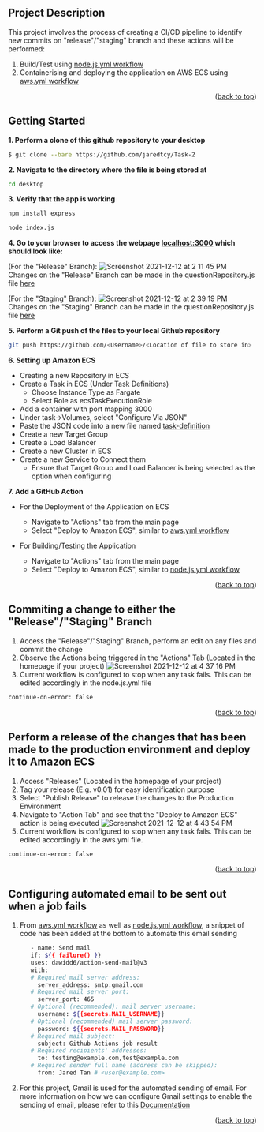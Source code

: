 

<!-- ABOUT THE PROJECT -->
## Project Description

This project involves the process of creating a CI/CD pipeline to identify new commits on "release"/"staging" branch and these actions will be performed:
1. Build/Test using [node.js.yml workflow](https://github.com/jaredtcy/Task-2/blob/master/.github/workflows/node.js.yml)
2. Containerising and deploying the application on AWS ECS using [aws.yml workflow](https://github.com/jaredtcy/Task-2/blob/master/.github/workflows/aws.yml)

<p align="right">(<a href="#top">back to top</a>)</p>



<!-- GETTING STARTED -->
## Getting Started

**1. Perform a clone of this github repository to your desktop**

  ```sh
  $ git clone --bare https://github.com/jaredtcy/Task-2
  ```
**2. Navigate to the directory where the file is being stored at** 
  ```sh
  cd desktop
  ```
**3. Verify that the app is working**
  ```sh
  npm install express
  ```
  ```sh
  node index.js
  ```
**4. Go to your browser to access the webpage [localhost:3000](http://localhost:3000/) which should look like:**

(For the "Release" Branch):
![Screenshot 2021-12-12 at 2 11 45 PM](https://user-images.githubusercontent.com/83501266/145705615-57d41a1c-f163-4b8c-9976-a15dea3af713.png)
Changes on the "Release" Branch can be made in the questionRepository.js file [here](https://github.com/jaredtcy/Task-2/blob/release/models/questionRepository.js)

(For the "Staging" Branch):
![Screenshot 2021-12-12 at 2 39 19 PM](https://user-images.githubusercontent.com/83501266/145705706-7f6409fd-ccdf-40e8-89f2-87cd60a21376.png)
Changes on the "Staging" Branch can be made in the questionRepository.js file [here](https://github.com/jaredtcy/Task-2/blob/staging/models/questionRepository.js)

**5. Perform a Git push of the files to your local Github repository**
  ```sh
  git push https://github.com/<Username>/<Location of file to store in>
  ```


**6. Setting up Amazon ECS**

- Creating a new Repository in ECS
- Create a Task in ECS (Under Task Definitions)
  - Choose Instance Type as Fargate
  - Select Role as ecsTaskExecutionRole
- Add a container with port mapping 3000 <Can add any desired port here>
- Under task->Volumes, select "Configure Via JSON"
- Paste the JSON code into a new file named [task-definition](https://github.com/jaredtcy/Task-2/blob/master/task-definition.json)
- Create a new Target Group
- Create a Load Balancer
- Create a new Cluster in ECS
- Create a new Service to Connect them
  - Ensure that Target Group and Load Balancer is being selected as the option when configuring

**7. Add a GitHub Action**
- For the Deployment of the Application on ECS
  - Navigate to "Actions" tab from the main page
  - Select "Deploy to Amazon ECS", similar to [aws.yml workflow](https://github.com/jaredtcy/Task-2/blob/master/.github/workflows/aws.yml)
  
- For Building/Testing the Application 
  - Navigate to "Actions" tab from the main page
  - Select "Deploy to Amazon ECS", similar to [node.js.yml workflow](https://github.com/jaredtcy/Task-2/blob/master/.github/workflows/node.js.yml)





<p align="right">(<a href="#top">back to top</a>)</p>

## Commiting a change to either the "Release"/"Staging" Branch  

1. Access the "Release"/"Staging" Branch, perform an edit on any files and commit the change
2. Observe the Actions being triggered in the "Actions" Tab (Located in the homepage if your project)
![Screenshot 2021-12-12 at 4 37 16 PM](https://user-images.githubusercontent.com/83501266/145705877-abe6d772-a027-4945-b7d7-6eed832710c2.png)
3. Current workflow is configured to stop when any task fails. This can be edited accordingly in the node.js.yml file
  ```sh
  continue-on-error: false
  ```
  
  

<p align="right">(<a href="#top">back to top</a>)</p>

## Perform a release of the changes that has been made to the production environment and deploy it to Amazon ECS

1. Access "Releases" (Located in the homepage of your project)
2. Tag your release (E.g. v0.01) for easy identification purpose
3. Select "Publish Release" to release the changes to the Production Environment
4. Navigate to "Action Tab" and see that the "Deploy to Amazon ECS" action is being executed
![Screenshot 2021-12-12 at 4 43 54 PM](https://user-images.githubusercontent.com/83501266/145706017-672e7fdb-65c4-4ac3-b569-b08a947243b3.png)
5. Current workflow is configured to stop when any task fails. This can be edited accordingly in the aws.yml file.
  ```sh
  continue-on-error: false
  ```


<p align="right">(<a href="#top">back to top</a>)</p>


## Configuring automated email to be sent out when a job fails
  
1. From [aws.yml workflow](https://github.com/jaredtcy/Task-2/blob/master/.github/workflows/aws.yml) as well as [node.js.yml workflow](https://github.com/jaredtcy/Task-2/blob/master/.github/workflows/node.js.yml), a snippet of code has been added at the bottom to automate this email sending
   ```sh
      - name: Send mail
      if: ${{ failure() }}
      uses: dawidd6/action-send-mail@v3
      with:
      # Required mail server address:
        server_address: smtp.gmail.com
      # Required mail server port:
        server_port: 465
      # Optional (recommended): mail server username:
        username: ${{secrets.MAIL_USERNAME}}
      # Optional (recommended) mail server password:
        password: ${{secrets.MAIL_PASSWORD}}
      # Required mail subject:
        subject: Github Actions job result
      # Required recipients' addresses:
        to: testing@example.com,test@example.com
      # Required sender full name (address can be skipped):
        from: Jared Tan # <user@example.com>
    ```
 2. For this project, Gmail is used for the automated sending of email. For more information on how we can configure Gmail settings to enable the sending of email, please refer to this [Documentation](https://github.com/dawidd6/action-send-mail)

  
<p align="right">(<a href="#top">back to top</a>)</p>

